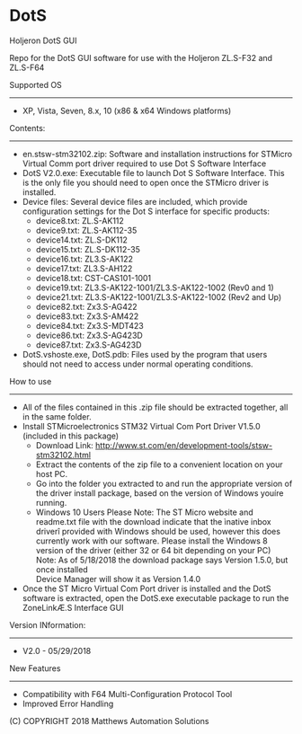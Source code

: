 # DotS

Holjeron DotS GUI

Repo for the DotS GUI software for use with the Holjeron ZL.S-F32 and ZL.S-F64

Supported OS
***************

+ XP, Vista, Seven, 8.x, 10 (x86 & x64 Windows platforms)
 


Contents: 
***************

+ en.stsw-stm32102.zip: Software and installation instructions for STMicro Virtual Comm port 
driver required to use Dot S Software Interface 
+ DotS V2.0.exe: Executable file to launch Dot S Software Interface.  This is the only file 
you should need to open once the STMicro driver is installed.  
+ Device files: Several device files are included, which provide configuration settings for
the Dot S interface for specific products: 
     - device8.txt:  ZL.S-AK112
     - device9.txt:  ZL.S-AK112-35
     - device14.txt: ZL.S-DK112
     - device15.txt: ZL.S-DK112-35
     - device16.txt: ZL3.S-AK122
     - device17.txt: ZL3.S-AH122
     - device18.txt: CST-CAS101-1001
     - device19.txt: ZL3.S-AK122-1001/ZL3.S-AK122-1002 (Rev0 and 1)
     - device21.txt: ZL3.S-AK122-1001/ZL3.S-AK122-1002 (Rev2 and Up)
     - device82.txt: Zx3.S-AG422
     - device83.txt: Zx3.S-AM422
     - device84.txt: Zx3.S-MDT423
     - device86.txt: Zx3.S-AG423D
     - device87.txt: Zx3.S-AG423D
+ DotS.vshoste.exe, DotS.pdb: Files used by the program that users should not 
need to access under normal operating conditions.  


How to use 
***************

+ All of the files contained in this .zip file should be extracted together, all in the same 
folder.    	
+ Install STMicroelectronics  STM32 Virtual Com Port Driver V1.5.0 (included in this package)
     - Download Link: http://www.st.com/en/development-tools/stsw-stm32102.html 
     - Extract the contents of the zip file to a convenient location on your host PC.
     - Go into the folder you extracted to and run the appropriate version of the driver 
       install package, based on the version of Windows youíre running.  
     - Windows 10 Users Please Note: The ST Micro website and readme.txt file with the 
       download indicate that the ìnative inbox driverî provided with Windows should be used, 
       however this does currently work with our software.  Please install the Windows 8 
       version of the driver (either 32 or 64 bit depending on your PC) 
       Note: As of 5/18/2018 the download package says Version 1.5.0, but once installed  
       Device Manager will show it as Version 1.4.0
+ Once the ST Micro Virtual Com Port driver is installed and the DotS software is extracted, 
open the DotS.exe executable package to run the ZoneLinkÆ.S Interface GUI

          

Version INformation:
***************

* V2.0 - 05/29/2018

New Features
************
+ Compatibility with F64 Multi-Configuration Protocol Tool
+ Improved Error Handling
	   


(C) COPYRIGHT 2018 Matthews Automation Solutions
